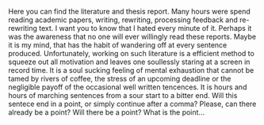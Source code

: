Here you can find the literature and thesis report. Many hours were spend reading academic papers, writing, rewriting, processing feedback and re-rewriting text. I want you to know that I hated every minute of it. Perhaps it was the awareness that no one will ever willingly read these reports. Maybe it is my mind, that has the habit of wandering off at every sentence produced. Unfortunately, working on such literature is a efficient method to squeeze out all motivation and leaves one soullessly staring at a screen in record time. It is a soul sucking feeling of mental exhaustion that cannot be tamed by rivers of coffee, the stress of an upcoming deadline or the negligible payoff of the occasional well written tencences. It is hours and hours of marching sentences from a sour start to a bitter end. Will this sentece end in a point, or simply continue after a comma? Please, can there already be a point? Will there be a point? What is the point... 

